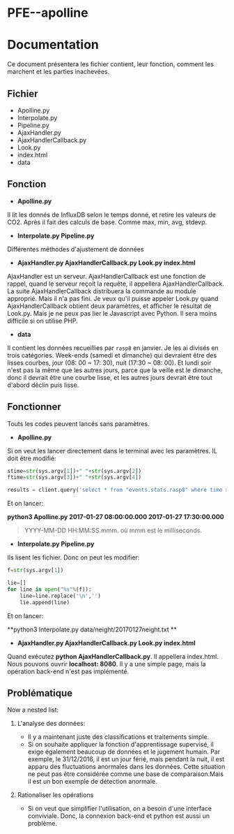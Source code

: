 # PFE--apolline

Documentation
============

Ce document présentera les fichier contient, leur fonction, comment les marchent et les parties inachevées.

Fichier
------------
  * Apolline.py
  * Interpolate.py
  * Pipeline.py
  * AjaxHandler.py
  * AjaxHandlerCallback.py
  * Look.py
  * index.html
  * data

Fonction
------------

  * **Apolline.py**
   
  Il lit les donnés de InfluxDB selon le temps donné, et retire les valeurs de CO2. Après il fait des calculs de base. Comme max, min, avg, stdevp.

  * **Interpolate.py Pipeline.py**
  
  Différentes méthodes d'ajustement de données
  
  * **AjaxHandler.py AjaxHandlerCallback.py Look.py index.html**
  
  AjaxHandler est un serveur. AjaxHandlerCallback est une fonction de rappel, quand le serveur reçoit la requête, il appellera AjaxHandlerCallback. La suite AjaxHandlerCallback distribuera la commande au module approprié. Mais il n'a pas fini. Je veux qu'il puisse appeler Look.py quand AjaxHandlerCallback obtient deux paramètres, et afficher le résultat de Look.py. Mais je ne peux pas lier le Javascript avec Python. Il sera moins difficile si on utilise PHP.
  * **data**
  
  Il contient les données recueillies par `rasp8` en janvier. Je les ai divisés en trois catégories. Week-ends (samedi et dimanche) qui devraient être des lisses courbes, jour (08: 00 ~ 17: 30), nuit (17:30 ~ 08: 00). Et lundi soir n'est pas la même que les autres jours, parce que la veille est le dimanche, donc il devrait être une courbe lisse, et les autres jours devrait être tout d'abord déclin puis lisse.
  
  

Fonctionner
------------

Touts les codes peuvent lancés sans paramètres.

  * **Apolline.py**
  
  
Si on veut les lancer directement dans le terminal avec les paramètres. IL doit être modifié: 

~~~python
stime=str(sys.argv[1])+" "+str(sys.argv[2])
ftime=str(sys.argv[3])+" "+str(sys.argv[4])

results = client.query('select * from "events.stats.rasp8" where time >\'%s\' and time <\'%s\';'%(stime,ftime))
~~~
Et on lancer: 

**python3 Apolline.py 2017-01-27 08:00:00.000 2017-01-27 17:30:00.000**
>YYYY-MM-DD HH:MM:SS.mmm. où mmm est le milliseconds.

  * **Interpolate.py Pipeline.py**
  
  Ils lisent les fichier. Donc on peut les modifier:
  
~~~python
f=str(sys.argv[1])

lie=[]
for line in open("%s"%(f)):
    line=line.replace('\n','')
    lie.append(line)
~~~

Et on lancer: 

**python3 Interpolate.py data/neight/20170127neight.txt
**

  * **AjaxHandler.py AjaxHandlerCallback.py Look.py index.html**
  
 Quand exécutez **python AjaxHandlerCallback.py**. Il appellera index.html. Nous pouvons ouvrir **localhost: 8080**. Il y a une simple page, mais la opération back-end n'est pas implémenté.
 
 

Problématique
------------

Now a nested list:

 1. L'analyse des données:

      * Il y a maintenant juste des classifications et traitements simple.
      * Si on souhaite appliquer la fonction d'apprentissage supervisé, il exige également beaucoup de données et le jugement humain. Par exemple, le 31/12/2016, il est un jour férié, mais pendant la nuit, il est apparu des fluctuations anormales dans les données. Cette situation ne peut pas être considérée comme une base de comparaison.Mais il est un bon exemple de détection anormale.

 2. Rationaliser les opérations

      * Si on veut que simplifier l'utilisation, on a besoin d'une interface conviviale. Donc, la connexion back-end et python est aussi un problème.
